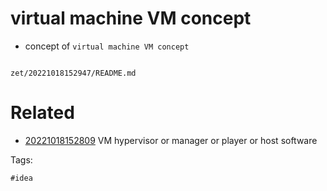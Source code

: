 # virtual machine VM concept

- concept of `virtual machine VM concept`

```
```

` zet/20221018152947/README.md `

# Related

- [20221018152809](/zet/20221018152809/README.md) VM hypervisor or manager or player or host software

Tags:

    #idea
